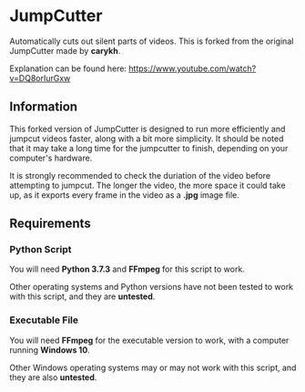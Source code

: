 # JumpCutter

Automatically cuts out silent parts of videos.
This is forked from the original JumpCutter made by **carykh**.

Explanation can be found here: https://www.youtube.com/watch?v=DQ8orIurGxw

## Information

This forked version of JumpCutter is designed to run more efficiently and jumpcut videos faster, along with a bit more simplicity. It should be noted that it may take a long time for the jumpcutter to finish, depending on your computer's hardware.

It is strongly recommended to check the duriation of the video before attempting to jumpcut. The longer the video, the more space it could take up, as it exports every frame in the video as a **.jpg** image file.

## Requirements

### Python Script

You will need **Python 3.7.3** and **FFmpeg** for this script to work.

Other operating systems and Python versions have not been tested to work with this script, and they are **untested**.

### Executable File

You will need **FFmpeg** for the executable version to work, with a computer running **Windows 10**.

Other Windows operating systems may or may not work with this script, and they are also **untested**.
